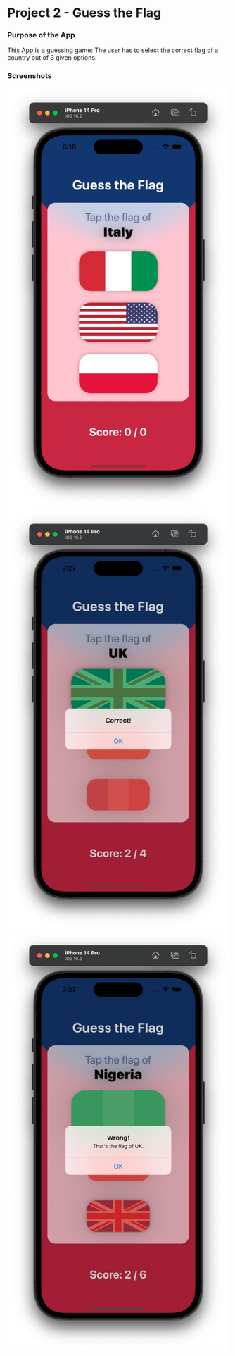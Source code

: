 # Project 2 - Guess the Flag

### Purpose of the App

This App is a guessing game: The user has to select the correct flag of a country out of 3 given options.

### Screenshots

![Screenshot 1](https://github.com/thomas-w12/100_Days_Of_SwiftUI/blob/26de94b6ddf05fd5703dd994c3d1ecd8e09f617b/03_Guess_the_Flag/GuessTheFlag/_DemoAssets/Screenshot1.png)
![](03_Guess_the_Flag/GuessTheFlag/_DemoAssets/Screenshot2.png)
![](03_Guess_the_Flag/GuessTheFlag/_DemoAssets/Screenshot3.png)

